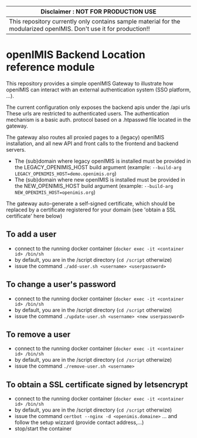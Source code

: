 | Disclaimer : NOT FOR PRODUCTION USE  |
| --- |
| This repository currently only contains sample material for the modularized openIMIS. Don't use it for production!! |

# openIMIS Backend Location reference module
This repository provides a simple openIMIS Gateway to illustrate how openIMIS can interact with an external authentication system (SSO platform, ...).

The current configuration only exposes the backend apis under the /api urls
These urls are restricted to authenticated users. The authentication mechanism is a basic auth. protocol based on a .htpasswd file located in the gateway.

The gateway also routes all proxied pages to a (legacy) openIMIS installation, and all new API and front calls to the frontend and backend servers.
* The (sub)domain where legacy openIMIS is installed must be provided in the LEGACY_OPENIMIS_HOST build argument (example: `--build-arg LEGACY_OPENIMIS_HOST=demo.openimis.org`)
* The (sub)domain where new openIMIS is installed must be provided in the NEW_OPENIMIS_HOST build argument (example: `--build-arg NEW_OPENIMIS_HOST=openimis.org`)

The gateway auto-generate a self-signed certificate, which should be replaced by a certificate registered for your domain (see 'obtain a SSL certificate' here below)

## To add a user
- connect to the running docker container (`docker exec -it <container id> /bin/sh`
- by default, you are in the /script directory (`cd /script` otherwize)
- issue the command `./add-user.sh <username> <userpassword>`

## To change a user's password
- connect to the running docker container (`docker exec -it <container id> /bin/sh` 
- by default, you are in the /script directory (`cd /script` otherwize)
- issue the command `./update-user.sh <username> <new userpassword>`

## To remove a user
- connect to the running docker container (`docker exec -it <container id> /bin/sh` 
- by default, you are in the /script directory (`cd /script` otherwize)
- issue the command `./remove-user.sh <username>`

## To obtain a SSL certificate signed by letsencrypt
- connect to the running docker container (`docker exec -it <container id> /bin/sh` 
- by default, you are in the /script directory (`cd /script` otherwize)
- issue the command `certbot --nginx -d <openimis.domaine>` ... and follow the setup wizzard (provide contact address,...)
- stop/start the container
